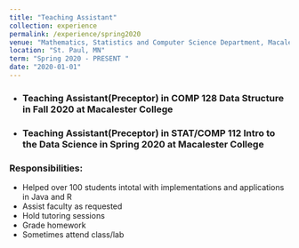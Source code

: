 ```yaml
---
title: "Teaching Assistant"
collection: experience
permalink: /experience/spring2020
venue: "Mathematics, Statistics and Computer Science Department, Macalester College"
location: "St. Paul, MN"
term: "Spring 2020 - PRESENT "
date: "2020-01-01"
---
```

- ### Teaching Assistant(Preceptor) in **COMP 128 Data Structure** in Fall 2020 at Macalester College
- ### Teaching Assistant(Preceptor) in **STAT/COMP 112 Intro to the Data Science** in Spring 2020 at Macalester College



### Responsibilities:	
- Helped over 100 students intotal with implementations and applications in Java and R
- Assist faculty as requested
- Hold tutoring sessions
- Grade homework
- Sometimes attend class/lab
